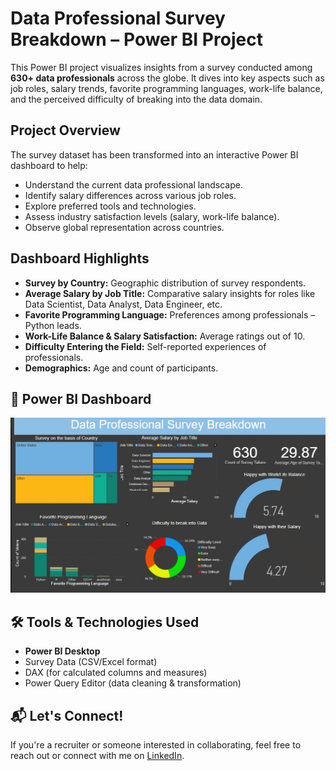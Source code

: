 #  Data Professional Survey Breakdown – Power BI Project

This Power BI project visualizes insights from a survey conducted among **630+ data professionals** across the globe. It dives into key aspects such as job roles, salary trends, favorite programming languages, work-life balance, and the perceived difficulty of breaking into the data domain.

## Project Overview

The survey dataset has been transformed into an interactive Power BI dashboard to help:
- Understand the current data professional landscape.
- Identify salary differences across various job roles.
- Explore preferred tools and technologies.
- Assess industry satisfaction levels (salary, work-life balance).
- Observe global representation across countries.

## Dashboard Highlights

- **Survey by Country:** Geographic distribution of survey respondents.
- **Average Salary by Job Title:** Comparative salary insights for roles like Data Scientist, Data Analyst, Data Engineer, etc.
- **Favorite Programming Language:** Preferences among professionals – Python leads.
- **Work-Life Balance & Salary Satisfaction:** Average ratings out of 10.
- **Difficulty Entering the Field:** Self-reported experiences of professionals.
- **Demographics:** Age and count of participants.

## 📸 Power BI Dashboard
![Power BI Dashboard](DashboardPowerBI.jpg)

## 🛠️ Tools & Technologies Used

- **Power BI Desktop**
- Survey Data (CSV/Excel format)
- DAX (for calculated columns and measures)
- Power Query Editor (data cleaning & transformation)

## 📬 Let's Connect!
If you're a recruiter or someone interested in collaborating, feel free to reach out or connect with me on [LinkedIn](https://www.linkedin.com/in/sulemantheanalyst).
